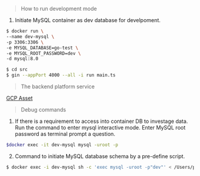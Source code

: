 > How to run development mode
1. Initiate MySQL container as dev database for develpoment.
```sh
$ docker run \
--name dev-mysql \
-p 3306:3306 \
-e MYSQL_DATABASE=go-test \
-e MYSQL_ROOT_PASSWORD=dev \
-d mysql:8.0
```
```sh
$ cd src
$ gin --appPort 4000 --all -i run main.ts
```

> The backend platform service

[GCP Asset](https://console.cloud.google.com/home/dashboard?hl=en&project=asset-430906)

> Debug commands
1. If there is a requirement to access into container DB to investage data. Run the command to enter mysql interactive mode. Enter MySQL root password as terminal prompt a question.
```sh
$docker exec -it dev-mysql mysql -uroot -p
```
2. Command to initiate MySQL database schema by a pre-define script.
```sh
$ docker exec -i dev-mysql sh -c 'exec mysql -uroot -p"dev"' < /Users/paul/Study/asset-go/mysql-init.sql
```